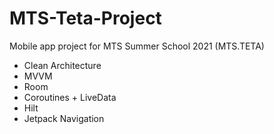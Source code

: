 # MTS-Teta-Project
Mobile app project for MTS Summer School 2021 (MTS.TETA)
- Clean Architecture
- MVVM
- Room
- Coroutines + LiveData
- Hilt
- Jetpack Navigation

